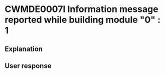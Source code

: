 # CWMDE0007I Information message reported while building module "0" : 1

## Explanation

## User response